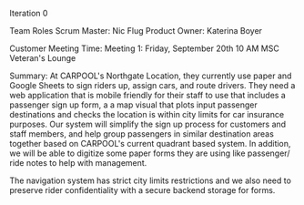 Iteration 0

Team Roles
Scrum Master:   Nic Flug
Product Owner:  Katerina Boyer

Customer Meeting Time:
Meeting 1:  Friday, September 20th 10 AM
            MSC Veteran's Lounge

Summary:
At CARPOOL's Northgate Location, they currently use paper and Google Sheets to sign riders up, assign cars, and route drivers. They need a web application that is mobile friendly for their staff to use that includes a passenger sign up form, a a map visual that plots input passenger destinations and checks the location is within city limits for car insurance purposes. Our system will simplify the sign up process for customers and staff members, and help group passengers in similar destination areas together based on CARPOOL's current quadrant based system. In addition, we will be able to digitize some paper forms they are using like passenger/ ride notes to help with management.

The navigation system has strict city limits restrictions and we also need to preserve rider confidentiality with a secure backend storage for forms. 
